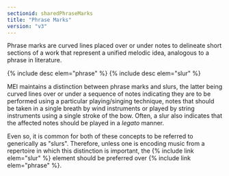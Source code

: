 ```yaml
---
sectionid: sharedPhraseMarks
title: "Phrase Marks"
version: "v3"
---
```


Phrase marks are curved lines placed over or under notes to delineate short sections of a work that represent a unified melodic idea, analogous to a phrase in literature.

{% include desc elem="phrase" %} 
{% include desc elem="slur" %} 

MEI maintains a distinction between phrase marks and slurs, the latter being curved lines over or under a sequence of notes indicating they are to be performed using a particular playing/singing technique, notes that should be taken in a single breath by wind instruments or played by string instruments using a single stroke of the bow. Often, a slur also indicates that the affected notes should be played in a *legato* manner.

Even so, it is common for both of these concepts to be referred to generically as "slurs". Therefore, unless one is encoding music from a repertoire in which this distinction is important, the {% include link elem="slur" %} element should be preferred over {% include link elem="phrase" %}.
